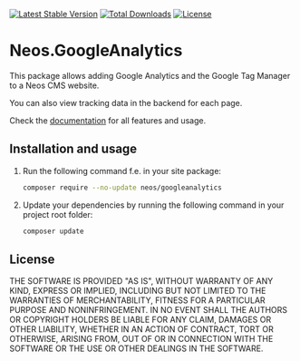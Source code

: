 [![Latest Stable Version](https://poser.pugx.org/neos/googleanalytics/v/stable)](https://packagist.org/packages/neos/googleanalytics)
[![Total Downloads](https://poser.pugx.org/neos/googleanalytics/downloads)](https://packagist.org/packages/neos/googleanalytics)
[![License](https://poser.pugx.org/neos/googleanalytics/license)](LICENSE)

# Neos.GoogleAnalytics

This package allows adding Google Analytics and the Google Tag Manager to a Neos CMS website.

You can also view tracking data in the backend for each page.
                                    
Check the [documentation](https://neos-google-analytics-integration.readthedocs.io/en/stable/) for all features and usage. 

## Installation and usage

1. Run the following command f.e. in your site package:
   ```bash
   composer require --no-update neos/googleanalytics
   ```
   
2. Update your dependencies by running the following command in your project root folder:
   ```bash
   composer update
   ```

## License

THE SOFTWARE IS PROVIDED "AS IS", WITHOUT WARRANTY OF ANY KIND, EXPRESS OR
IMPLIED, INCLUDING BUT NOT LIMITED TO THE WARRANTIES OF MERCHANTABILITY,
FITNESS FOR A PARTICULAR PURPOSE AND NONINFRINGEMENT. IN NO EVENT SHALL THE
AUTHORS OR COPYRIGHT HOLDERS BE LIABLE FOR ANY CLAIM, DAMAGES OR OTHER
LIABILITY, WHETHER IN AN ACTION OF CONTRACT, TORT OR OTHERWISE, ARISING FROM,
OUT OF OR IN CONNECTION WITH THE SOFTWARE OR THE USE OR OTHER DEALINGS IN
THE SOFTWARE.
